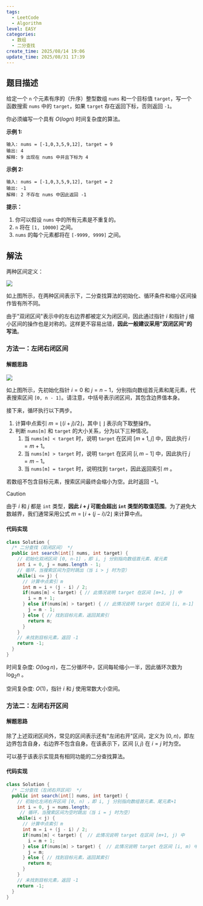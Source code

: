 ```yaml
---
tags:
  - LeetCode
  - Algorithm
level: EASY
categories:
  - 数组
  - 二分查找
create_time: 2025/08/14 19:06
update_time: 2025/08/31 17:39
---
```


## 题目描述

给定一个 `n` 个元素有序的（升序）整型数组 `nums` 和一个目标值 `target`，写一个函数搜索 `nums` 中的 `target`，如果 `target` 存在返回下标，否则返回 `-1`。

你必须编写一个具有 $O(logn)$ 时间复杂度的算法。

**示例 1:**

```text
输入: nums = [-1,0,3,5,9,12], target = 9
输出: 4
解释: 9 出现在 nums 中并且下标为 4
```

**示例 2:**

```text
输入: nums = [-1,0,3,5,9,12], target = 2
输出: -1
解释: 2 不存在 nums 中因此返回 -1
```

**提示：**

1. 你可以假设 `nums` 中的所有元素是不重复的。
2. `n` 将在 `[1, 10000]` 之间。
3. `nums` 的每个元素都将在 `[-9999, 9999]` 之间。

## 解法

两种区间定义：

![](https://img.xiaorang.fun/202508151303038.png)

如上图所示，在两种区间表示下，二分查找算法的初始化、循环条件和缩小区间操作皆有所不同。

由于"双闭区间"表示中的左右边界都被定义为闭区间，因此通过指针 $i$ 和指针 $j$ 缩小区间的操作也是对称的。这样更不容易出错，**因此一般建议采用"双闭区间"的写法**。

### 方法一：左闭右闭区间

#### 解题思路

![](https://img.xiaorang.fun/202508142341133.gif)

如上图所示，先初始化指针 $i = 0$ 和 $j = n - 1$，分别指向数组首元素和尾元素，代表搜索区间 `[0, n - 1]`。请注意，中括号表示闭区间，其包含边界值本身。

接下来，循环执行以下两步。

1. 计算中点索引 $m = \lfloor {(i + j) / 2} \rfloor$，其中 $\lfloor \: \rfloor$ 表示向下取整操作。
2. 判断 `nums[m]` 和 `target` 的大小关系，分为以下三种情况。
   1. 当 `nums[m] < target` 时，说明 `target` 在区间 $[m + 1, j]$ 中，因此执行 $i = m + 1$。
   2. 当 `nums[m] > target` 时，说明 `target` 在区间 $[i, m - 1]$ 中，因此执行 $j = m - 1$。
   3. 当 `nums[m] = target` 时，说明找到 `target`，因此返回索引 $m$ ​。

若数组不包含目标元素，搜索区间最终会缩小为空。此时返回 $-1$。

> [!caution]
>
> 由于 $i$ 和 $j$ 都是 `int` 类型，**因此 $i + j$ 可能会超出 `int` 类型的取值范围**。为了避免大数越界，我们通常采用公式 $m = \lfloor {i + (j - i) / 2} \rfloor$ 来计算中点。

#### 代码实现

```java
class Solution {
  /* 二分查找（双闭区间） */
  public int search(int[] nums, int target) {
    // 初始化双闭区间 [0, n-1] ，即 i, j 分别指向数组首元素、尾元素
    int i = 0, j = nums.length - 1;
    // 循环，当搜索区间为空时跳出（当 i > j 时为空）
    while(i <= j) {
      // 计算中点索引 m
      int m = i + (j - i) / 2;
      if(nums[m] < target) { // 此情况说明 target 在区间 [m+1, j] 中
        i = m + 1;
      } else if(nums[m] > target) { // 此情况说明 target 在区间 [i, m-1] 中
        j = m - 1;
      } else { // 找到目标元素，返回其索引
        return m;
      }
    }
    // 未找到目标元素，返回 -1
    return -1;
  }
}
```

时间复杂度:  $O(\log n)$，在二分循环中，区间每轮缩小一半，因此循环次数为 $\log_2 n$ ​。

空间复杂度: $O(1)$，指针 $i$ 和 $j$ 使用常数大小空间。

### 方法二：左闭右开区间

#### 解题思路

除了上述双闭区间外，常见的区间表示还有"左闭右开"区间，定义为 $[0, n)$，即左边界包含自身，右边界不包含自身。在该表示下，区间 $[i, j)$ 在 $i = j$ 时为空。

可以基于该表示实现具有相同功能的二分查找算法。

#### 代码实现

```java
class Solution {
  /* 二分查找（左闭右开区间） */
  public int search(int[] nums, int target) {
    // 初始化左闭右开区间 [0, n) ，即 i, j 分别指向数组首元素、尾元素+1
    int i = 0, j = nums.length;
     // 循环，当搜索区间为空时跳出（当 i = j 时为空）
    while(i < j) {
      // 计算中点索引 m
      int m = i + (j - i) / 2;
      if(nums[m] < target) {  // 此情况说明 target 在区间 [m+1, j) 中
        i = m + 1;
      } else if(nums[m] > target) {  // 此情况说明 target 在区间 [i, m) 中
        j = m;
      } else { // 找到目标元素，返回其索引
        return m;
      }
    }
    // 未找到目标元素，返回 -1
    return -1;
  }
}
```
